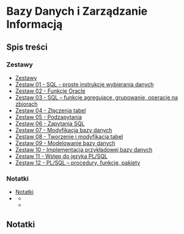 # Bazy Danych i Zarządzanie Informacją

## Spis treści

### Zestawy

- [Zestawy](https://github.com/tukarp/Databases-and-Information-Management/blob/main/Zestawy)
- [Zestaw 01 - SQL - proste instrukcje wybierania danych](https://github.com/tukarp/Databases-and-Information-Management/blob/main/Zestawy/Zestaw%2001/Zestaw%2001.md)
- [Zestaw 02 - Funkcje Oracle](https://github.com/tukarp/Databases-and-Information-Management/blob/main/Zestawy/Zestaw%2002/Zestaw%2002.md)
- [Zestaw 03 - SQL – funkcje agregujące, grupowanie, operacje na zbiorach](https://github.com/tukarp/Databases-and-Information-Management/blob/main/Zestawy/Zestaw%2003/Zestaw%2003.md)
- [Zestaw 04 - Złączenia tabel](https://github.com/tukarp/Databases-and-Information-Management/blob/main/Zestawy/Zestaw%2004/Zestaw%2004.md)
- [Zestaw 05 - Podzapytania](https://github.com/tukarp/Databases-and-Information-Management/blob/main/Zestawy/Zestaw%2005/Zestaw%2005.md)
- [Zestaw 06 - Zapytania SQL](https://github.com/tukarp/Databases-and-Information-Management/blob/main/Zestawy/Zestaw%2006/Zestaw%2006.md)
- [Zestaw 07 - Modyfikacja bazy danych](https://github.com/tukarp/Databases-and-Information-Management/blob/main/Zestawy/Zestaw%2007/Zestaw%2007.md)
- [Zestaw 08 - Tworzenie i modyfikacja tabel](https://github.com/tukarp/Databases-and-Information-Management/blob/main/Zestawy/Zestaw%2008/Zestaw%2008.md)
- [Zestaw 09 - Modelowanie bazy danych](https://github.com/tukarp/Databases-and-Information-Management/blob/main/Zestawy/Zestaw%2009/Zestaw%2009.md)
- [Zestaw 10 - Implementacja przykładowej bazy danych](https://github.com/tukarp/Databases-and-Information-Management/blob/main/Zestawy/Zestaw%2010/Zestaw%2010.md)
- [Zestaw 11 - Wstęp do języka PL/SQL](https://github.com/tukarp/Databases-and-Information-Management/blob/main/Zestawy/Zestaw%2011/Zestaw%2011.md)
- [Zestaw 12 - PL/SQL – procedury, funkcje, pakiety](https://github.com/tukarp/Databases-and-Information-Management/blob/main/Zestawy/Zestaw%2012/Zestaw%2012.md)

### Notatki

- [Notatki](#notatki-1)
- []()
    - []()
    - []()

## Notatki

